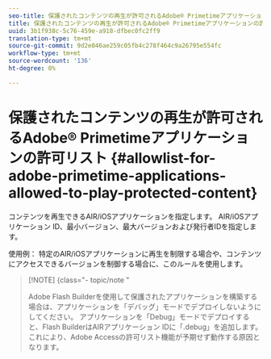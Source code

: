 ```yaml
---
seo-title: 保護されたコンテンツの再生が許可されるAdobe® Primetimeアプリケーションの許可リスト
title: 保護されたコンテンツの再生が許可されるAdobe® Primetimeアプリケーションの許可リスト
uuid: 3b1f938c-5c76-459e-a918-dfbec0fc2ff9
translation-type: tm+mt
source-git-commit: 9d2e046ae259c05fb4c278f464c9a26795e554fc
workflow-type: tm+mt
source-wordcount: '136'
ht-degree: 0%

---
```



# 保護されたコンテンツの再生が許可されるAdobe® Primetimeアプリケーションの許可リスト {#allowlist-for-adobe-primetime-applications-allowed-to-play-protected-content}

コンテンツを再生できるAIR/iOSアプリケーションを指定します。 AIR/iOSアプリケーション ID、最小バージョン、最大バージョンおよび発行者IDを指定します。

使用例： 特定のAIR/iOSアプリケーションに再生を制限する場合や、コンテンツにアクセスできるバージョンを制御する場合に、このルールを使用します。

>[!NOTE] {class=&quot;- topic/note &quot;
>
>Adobe Flash Builderを使用して保護されたアプリケーションを構築する場合は、アプリケーションを「デバッグ」モードでデプロイしないようにしてください。 アプリケーションを「Debug」モードでデプロイすると、Flash BuilderはAIRアプリケーション IDに「.debug」を追加します。 これにより、Adobe Accessの許可リスト機能が予期せず動作する原因となります。

